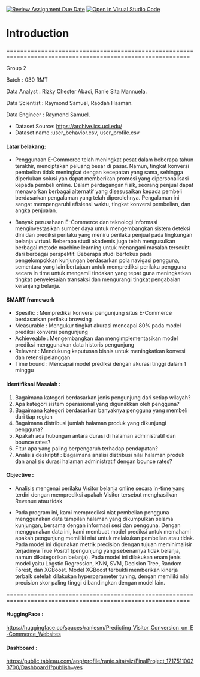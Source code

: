 [![Review Assignment Due Date](https://classroom.github.com/assets/deadline-readme-button-24ddc0f5d75046c5622901739e7c5dd533143b0c8e959d652212380cedb1ea36.svg)](https://classroom.github.com/a/uiI2_xo4)
[![Open in Visual Studio Code](https://classroom.github.com/assets/open-in-vscode-718a45dd9cf7e7f842a935f5ebbe5719a5e09af4491e668f4dbf3b35d5cca122.svg)](https://classroom.github.com/online_ide?assignment_repo_id=15220917&assignment_repo_type=AssignmentRepo)

# Introduction
===========================================================================================================

Group 2

Batch : 030 RMT

Data Analyst   : Rizky Chester Abadi, Ranie Sita Mannuela.

Data Scientist : Raymond Samuel, Raodah Hasman.

Data Engineer  : Raymond Samuel.

* Dataset Source: https://archive.ics.uci.edu/
* Dataset name  :user_behavior.csv, user_profile.csv

#### Latar belakang: 
* Penggunaan E-Commerce telah meningkat pesat dalam beberapa tahun terakhir, menciptakan peluang besar di pasar. Namun, tingkat konversi pembelian tidak meningkat dengan kecepatan yang sama, sehingga diperlukan solusi yan dapat memberikan promosi yang dipersonalisasi kepada pembeli online. Dalam perdagangan fisik, seorang penjual dapat menawarkan berbagai alternatif yang disesusaikan kepada pembeli berdasarkan pengalaman yang telah diperolehnya. Pengalaman ini sangat mempengaruhi efisiensi waktu, tingkat konversi pembelian, dan angka penjualan.

* Banyak perusahaan E-Commerce dan teknologi informasi menginvestasikan sumber daya untuk mengembangkan sistem deteksi dini dan prediksi perilaku yang meniru perilaku penjual pada lingkungan belanja virtual. Beberapa studi akademis juga telah mengusulkan berbagai metode machine learning untuk menangani  masalah terseubt dari berbagai perspektif. Beberapa studi berfokus pada pengelompokkan kunjungan berdasarkan pola navigasi pengguna, sementara yang lain bertujuan untuk memprediksi perilaku pengguna secara in time untuk mengamil tindakan yang tepat guna meningkatkan tingkat penyelesaian transaksi dan mengurangi tingkat pengabaian keranjang belanja.


#### SMART framework
* Spesific      : Memprediksi konversi pengunjung situs E-Commerce berdasarkan perilaku browsing
* Measurable    : Mengukur tingkat akurasi mencapai 80% pada model prediksi konversi pengunjung
* Achieveable   : Mengembangkan dan mengimplementasikan model prediksi menggunakan data historis pengunjung
* Relevant      : Mendukung keputusan bisnis untuk meningkatkan konvesi dan retensi pelanggan
* Time bound    : Mencapai model prediksi dengan akurasi tinggi dalam 1 minggu

#### Identifikasi Masalah :
1. Bagaimana kategori berdasarkan jenis pengunjung dari setiap wilayah?
2. Apa kategori sistem operasional yang digunakkan oleh pengguna?
3. Bagaimana kategori berdasarkan banyaknya pengguna yang membeli dari tiap region
4. Bagaimana distribusi jumlah halaman produk yang dikunjungi pengguna?
5. Apakah ada hubungan antara durasi di halaman administratif dan bounce rates?
6. Fitur apa yang paling berpengaruh terhadap pendapatan?
7. Analisis deskriptif : Bagaimana analisi distribusi nilai halaman produk dan analisis durasi halaman administratif dengan bounce rates?



#### Objective     : 
* Analisis mengenai perilaku Visitor belanja online secara in-time yang terdiri dengan memprediksi apakah Visitor tersebut menghasilkan Revenue atau tidak

* Pada program ini, kami memprediksi niat pembelian pengguna menggunakan data tampilan halaman yang dikumpulkan selama kunjungan, bersama dengan informasi sesi dan pengguna. Dengan menggunakan data ini, kami membuat model prediksi untuk memahami apakah pengunjung memiliki niat untuk melakukan pembelian atau tidak. Pada model ini digunakan metrik precision dengan tujuan meminimalisir terjadinya True Positif (pengunjung yang sebenarnya tidak belanja, namun dikategorikan belanja). Pada model ini dilakukan enam jenis model yaitu Logstic Regression, KNN, SVM, Decision Tree, Random Forest, dan XGBoost. Model XGBoost terbukti memberikan kinerja terbaik setelah dilakukan hyperparameter tuning, dengan memiliki nilai precision skor paling tinggi dibandingkan dengan model lain.

===========================================================================================================

#### HuggingFace : 
https://huggingface.co/spaces/raniesm/Predicting_Visitor_Conversion_on_E-Commerce_Websites
#### Dashboard : 
https://public.tableau.com/app/profile/ranie.sita/viz/FinalProject_17175110023700/Dashboard1?publish=yes
